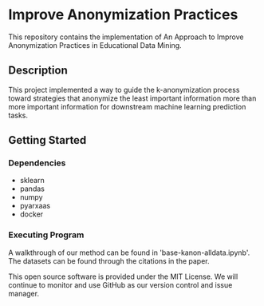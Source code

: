 # Improve Anonymization Practices
This repository contains the implementation of An Approach to Improve Anonymization Practices in Educational Data Mining.

## Description
This project implemented a way to guide the k-anonymization process toward strategies that anonymize the least important information more than more important information for downstream machine learning prediction tasks.

## Getting Started
### Dependencies
- sklearn
- pandas
- numpy
- pyarxaas
- docker

### Executing Program
A walkthrough of our method can be found in 'base-kanon-alldata.ipynb'. The datasets can be found through the citations in the paper.



This open source software is provided under the MIT License. We will continue to monitor and use GitHub as our version control and issue manager.
